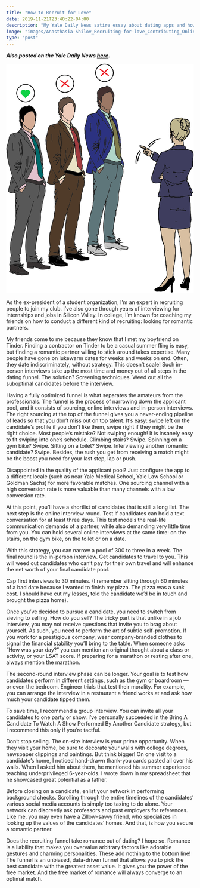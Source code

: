 ```yaml
---
title: "How to Recruit for Love"
date: 2019-11-21T23:40:22-04:00
description: "My Yale Daily News satire essay about dating apps and how they optimize and thereby cheapen dating."
image: "images/Anasthasia-Shilov_Recruiting-for-love_Contributing_Online-1.png"
type: "post"
---
```


**_Also posted on the Yale Daily News [here](https://yaledailynews.com/blog/2019/11/21/how-to-recruit-for-love/)._**

![How to Recruit for Love Cover Photo by Anastasia Shilov](images/Anasthasia-Shilov_Recruiting-for-love_Contributing_Online-1.png "Drawing by Anastasia Shilov")

As the ex-president of a student organization, I’m an expert in recruiting people to join my club. I’ve also gone through years of interviewing for internships and jobs in Silicon Valley. In college, I’m known for coaching my friends on how to conduct a different kind of recruiting: looking for romantic partners.

My friends come to me because they know that I met my boyfriend on Tinder. Finding a contractor on Tinder to be a casual summer fling is easy, but finding a romantic partner willing to stick around takes expertise. Many people have gone on lukewarm dates for weeks and weeks on end. Often, they date indiscriminately, without strategy. This doesn’t scale! Such in-person interviews take up the most time and money out of all steps in the dating funnel. The solution? Screening techniques. Weed out all the suboptimal candidates before the interview.

Having a fully optimized funnel is what separates the amateurs from the professionals. The funnel is the process of narrowing down the applicant pool, and it consists of sourcing, online interviews and in-person interviews. The right sourcing at the top of the funnel gives you a never-ending pipeline of leads so that you don’t miss out on top talent. It’s easy: swipe left on the candidate’s profile if you don’t like them, swipe right if they might be the right choice. Most people’s mistake? Not swiping enough! It is insanely easy to fit swiping into one’s schedule. Climbing stairs? Swipe. Spinning on a gym bike? Swipe. Sitting on a toilet? Swipe. Interviewing another romantic candidate? Swipe. Besides, the rush you get from receiving a match might be the boost you need for your last step, lap or push.

Disappointed in the quality of the applicant pool? Just configure the app to a different locale (such as near Yale Medical School, Yale Law School or Goldman Sachs) for more favorable matches. One sourcing channel with a high conversion rate is more valuable than many channels with a low conversion rate.

At this point, you’ll have a shortlist of candidates that is still a long list. The next step is the online interview round. Test if candidates can hold a text conversation for at least three days. This test models the real-life communication demands of a partner, while also demanding very little time from you. You can hold several online interviews at the same time: on the stairs, on the gym bike, on the toilet or on a date.

With this strategy, you can narrow a pool of 300 to three in a week. The final round is the in-person interview. Get candidates to travel to you. This will weed out candidates who can’t pay for their own travel and will enhance the net worth of your final candidate pool.

Cap first interviews to 30 minutes. (I remember sitting through 60 minutes of a bad date because I wanted to finish my pizza. The pizza was a sunk cost. I should have cut my losses, told the candidate we’d be in touch and brought the pizza home).

Once you’ve decided to pursue a candidate, you need to switch from sieving to selling. How do you sell? The tricky part is that unlike in a job interview, you may not receive questions that invite you to brag about yourself. As such, you need to perform the art of subtle self-promotion. If you work for a prestigious company, wear company-branded clothes to signal the financial stability you’ll bring to the table. When someone asks “How was your day?” you can mention an original thought about a class or activity, or your LSAT score. If preparing for a marathon or resting after one, always mention the marathon.

The second-round interview phase can be longer. Your goal is to test how candidates perform in different settings, such as the gym or boardroom — or even the bedroom. Engineer trials that test their morality. For example, you can arrange the interview in a restaurant a friend works at and ask how much your candidate tipped them.

To save time, I recommend a group interview. You can invite all your candidates to one party or show. I’ve personally succeeded in the Bring A Candidate To Watch A Show Performed By Another Candidate strategy, but I recommend this only if you’re tactful.

Don’t stop selling. The on-site interview is your prime opportunity. When they visit your home, be sure to decorate your walls with college degrees, newspaper clippings and paintings. But think bigger! On one visit to a candidate’s home, I noticed hand-drawn thank-you cards pasted all over his walls. When I asked him about them, he mentioned his summer experience teaching underprivileged 6-year-olds. I wrote down in my spreadsheet that he showcased great potential as a father.

Before closing on a candidate, enlist your network in performing background checks. Scrolling through the entire timelines of the candidates’ various social media accounts is simply too taxing to do alone. Your network can discreetly ask professors and past employers for references. Like me, you may even have a Zillow-savvy friend, who specializes in looking up the values of the candidates’ homes. And that, is how you secure a romantic partner.

Does the recruiting funnel take romance out of dating? I hope so. Romance is a liability that makes you overvalue arbitrary factors like adorable gestures and charming personalities. These add nothing to the bottom line! The funnel is an unbiased, data-driven funnel that allows you to pick the best candidate with the greatest asset value. It gives you the power of the free market. And the free market of romance will always converge to an optimal match.
